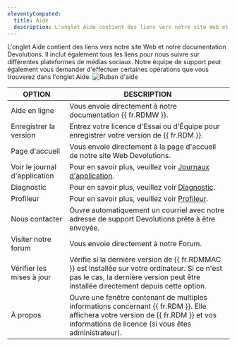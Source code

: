 ```yaml
---
eleventyComputed:
  title: Aide
  description: L'onglet Aide contient des liens vers notre site Web et notre documentation Devolutions. Il inclut également tous les liens pour nous suivre sur différentes plateformes de médias sociaux.
---
```

L'onglet Aide contient des liens vers notre site Web et notre documentation Devolutions. Il inclut également tous les liens pour nous suivre sur différentes plateformes de médias sociaux. Notre équipe de support peut également vous demander d'effectuer certaines opérations que vous trouverez dans l'onglet Aide.
![Ruban d'aide](https://cdnweb.devolutions.net/docs/docs_en_rdm_mac_clip10462.png)

| OPTION               | DESCRIPTION |
|----------------------|-------------|
| Aide en ligne        | Vous envoie directement à notre documentation {{ fr.RDMW }}. |
| Enregistrer la version | Entrez votre licence d'Essai ou d'Équipe pour enregistrer votre version de {{ fr.RDM }}. |
| Page d'accueil       | Vous envoie directement à la page d'accueil de notre site Web Devolutions. |
| Voir le journal d'application | Pour en savoir plus, veuillez voir [Journaux d'application](/rdm/mac/commands/help/application-logs/). |
| Diagnostic           | Pour en savoir plus, veuillez voir [Diagnostic](/rdm/mac/commands/help/diagnostic/). |
| Profileur            | Pour en savoir plus, veuillez voir [Profileur](/rdm/mac/commands/help/profiler/). |
| Nous contacter       | Ouvre automatiquement un courriel avec notre adresse de support Devolutions prête à être envoyée. |
| Visiter notre forum  | Vous envoie directement à notre Forum. |
| Vérifier les mises à jour | Vérifie si la dernière version de {{ fr.RDMMAC }} est installée sur votre ordinateur. Si ce n'est pas le cas, la dernière version peut être installée directement depuis cette option. |
| À propos             | Ouvre une fenêtre contenant de multiples informations concernant {{ fr.RDM }}. Elle affichera votre version de {{ fr.RDM }} et vos informations de licence (si vous êtes administrateur). |

